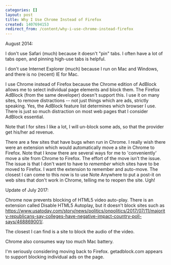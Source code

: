 ```yaml
---
categories: []
layout: post
title: Why I Use Chrome Instead of Firefox
created: 1407694153
redirect_from: /content/why-i-use-chrome-instead-firefox
---
```

August 2014:

I don't use Safari (much) because it doesn't "pin" tabs.  I often have a lot of tabs open, and pinning high-use tabs is helpful.

I don't use Internet Explorer (much) because I run on Mac and Windows, and there is no (recent) IE for Mac.

I use Chrome instead of Firefox because the Chrome edition of AdBlock allows me to select individual page elements and block them.  The Firefox AdBlock (from the same developer) doesn't support this.  I use it on many sites, to remove distractions -- not just things which are ads, strictly speaking.  Yes, the AdBlock feature list determines which browser I use.  There is just so much distraction on most web pages that I consider AdBlock essential.

Note that I for sites I like a lot, I will un-block some ads, so that the provider get his/her ad revenue.

There are a few sites that have bugs when run in Chrome.  I really wish there were an extension which would automatically move a site in Chrome to Firefox.  Note that I know there are several ways for me to 'conveniently' move a site from Chrome to Firefox.  The effort of the move isn't the issue.  The issue is that I don't want to have to *remember* which sites have to be moved to Firefox.  I want the extension to remember and auto-move.  The closest I can come to this now is to use Note Anywhere to put a post-it on web sites that don't work in Chrome, telling me to reopen the site.  Ugh!

Update of July 2017:

Chrome now prevents blocking of HTML5 video auto-play.  There is an extension called Disable HTML5 Autoplay, but it doesn't block sites such as https://www.usatoday.com/story/news/politics/onpolitics/2017/07/11/majority-republicans-say-colleges-have-negative-impact-country-poll-says/468869001/.  

The closest I can find is a site to block the audio of the video.

Chrome also consumes way too much Mac battery.

I'm seriously considering moving back to Firefox.  getadblock.com appears to support blocking individual ads on the page.


